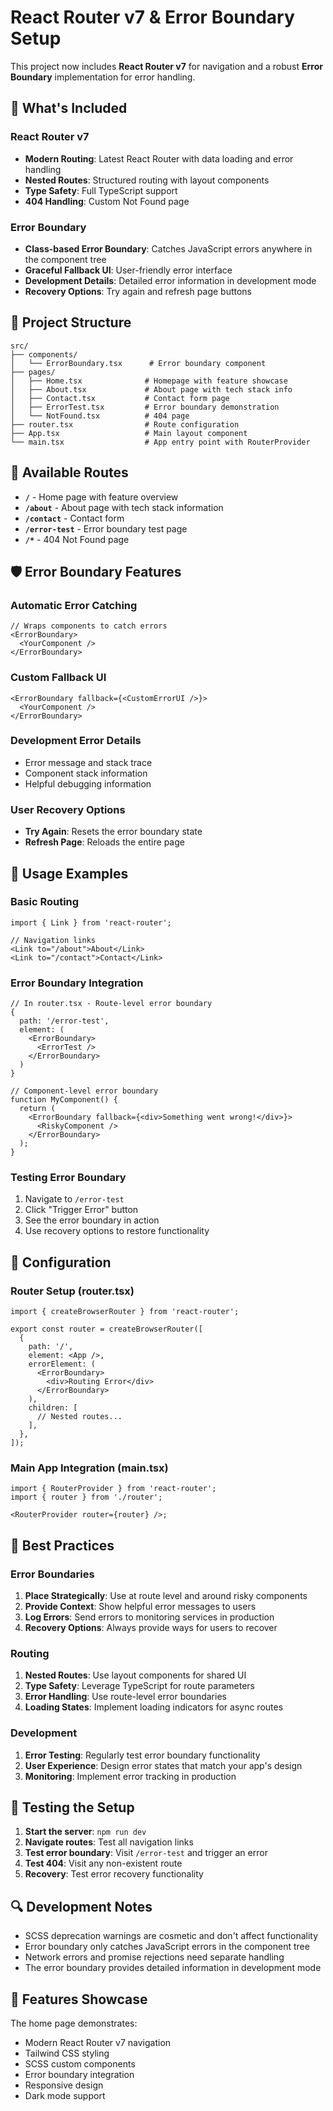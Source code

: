 # React Router v7 & Error Boundary Setup

This project now includes **React Router v7** for navigation and a robust **Error Boundary** implementation for error handling.

## 🚀 What's Included

### React Router v7

- **Modern Routing**: Latest React Router with data loading and error handling
- **Nested Routes**: Structured routing with layout components
- **Type Safety**: Full TypeScript support
- **404 Handling**: Custom Not Found page

### Error Boundary

- **Class-based Error Boundary**: Catches JavaScript errors anywhere in the component tree
- **Graceful Fallback UI**: User-friendly error interface
- **Development Details**: Detailed error information in development mode
- **Recovery Options**: Try again and refresh page buttons

## 📁 Project Structure

```
src/
├── components/
│   └── ErrorBoundary.tsx      # Error boundary component
├── pages/
│   ├── Home.tsx              # Homepage with feature showcase
│   ├── About.tsx             # About page with tech stack info
│   ├── Contact.tsx           # Contact form page
│   ├── ErrorTest.tsx         # Error boundary demonstration
│   └── NotFound.tsx          # 404 page
├── router.tsx                # Route configuration
├── App.tsx                   # Main layout component
└── main.tsx                  # App entry point with RouterProvider
```

## 🧭 Available Routes

- **`/`** - Home page with feature overview
- **`/about`** - About page with tech stack information
- **`/contact`** - Contact form
- **`/error-test`** - Error boundary test page
- **`/*`** - 404 Not Found page

## 🛡️ Error Boundary Features

### Automatic Error Catching

```tsx
// Wraps components to catch errors
<ErrorBoundary>
  <YourComponent />
</ErrorBoundary>
```

### Custom Fallback UI

```tsx
<ErrorBoundary fallback={<CustomErrorUI />}>
  <YourComponent />
</ErrorBoundary>
```

### Development Error Details

- Error message and stack trace
- Component stack information
- Helpful debugging information

### User Recovery Options

- **Try Again**: Resets the error boundary state
- **Refresh Page**: Reloads the entire page

## 🎨 Usage Examples

### Basic Routing

```tsx
import { Link } from 'react-router';

// Navigation links
<Link to="/about">About</Link>
<Link to="/contact">Contact</Link>
```

### Error Boundary Integration

```tsx
// In router.tsx - Route-level error boundary
{
  path: '/error-test',
  element: (
    <ErrorBoundary>
      <ErrorTest />
    </ErrorBoundary>
  )
}

// Component-level error boundary
function MyComponent() {
  return (
    <ErrorBoundary fallback={<div>Something went wrong!</div>}>
      <RiskyComponent />
    </ErrorBoundary>
  );
}
```

### Testing Error Boundary

1. Navigate to `/error-test`
2. Click "Trigger Error" button
3. See the error boundary in action
4. Use recovery options to restore functionality

## 🔧 Configuration

### Router Setup (router.tsx)

```tsx
import { createBrowserRouter } from 'react-router';

export const router = createBrowserRouter([
  {
    path: '/',
    element: <App />,
    errorElement: (
      <ErrorBoundary>
        <div>Routing Error</div>
      </ErrorBoundary>
    ),
    children: [
      // Nested routes...
    ],
  },
]);
```

### Main App Integration (main.tsx)

```tsx
import { RouterProvider } from 'react-router';
import { router } from './router';

<RouterProvider router={router} />;
```

## 🎯 Best Practices

### Error Boundaries

1. **Place Strategically**: Use at route level and around risky components
2. **Provide Context**: Show helpful error messages to users
3. **Log Errors**: Send errors to monitoring services in production
4. **Recovery Options**: Always provide ways for users to recover

### Routing

1. **Nested Routes**: Use layout components for shared UI
2. **Type Safety**: Leverage TypeScript for route parameters
3. **Error Handling**: Use route-level error boundaries
4. **Loading States**: Implement loading indicators for async routes

### Development

1. **Error Testing**: Regularly test error boundary functionality
2. **User Experience**: Design error states that match your app's design
3. **Monitoring**: Implement error tracking in production

## 🚦 Testing the Setup

1. **Start the server**: `npm run dev`
2. **Navigate routes**: Test all navigation links
3. **Test error boundary**: Visit `/error-test` and trigger an error
4. **Test 404**: Visit any non-existent route
5. **Recovery**: Test error recovery functionality

## 🔍 Development Notes

- SCSS deprecation warnings are cosmetic and don't affect functionality
- Error boundary only catches JavaScript errors in the component tree
- Network errors and promise rejections need separate handling
- The error boundary provides detailed information in development mode

## 📱 Features Showcase

The home page demonstrates:

- Modern React Router v7 navigation
- Tailwind CSS styling
- SCSS custom components
- Error boundary integration
- Responsive design
- Dark mode support
